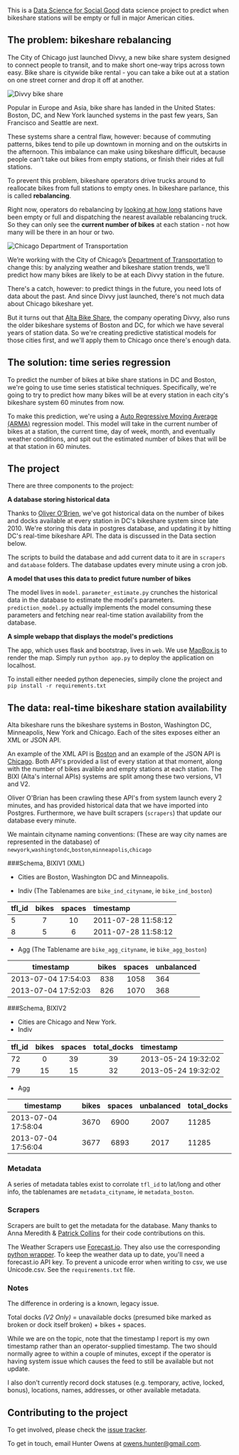 This is a [Data Science for Social Good](http://www.dssg.io) data science project to predict when bikeshare stations will be empty or full in major American cities.

## The problem: bikeshare rebalancing

The City of Chicago just launched Divvy, a new bike share system designed to connect people to transit, and to make short one-way trips across town easy. Bike share is citywide bike rental - you can take a bike out at a station on one street corner and drop it off at another.

![Divvy bike share](http://dssg.io/img/partners/divvy.jpg)

Popular in Europe and Asia, bike share has landed in the United States: Boston, DC, and New York launched systems in the past few years, San Francisco and Seattle are next.

These systems share a central flaw, however: because of commuting patterns, bikes tend to pile up downtown in morning and on the outskirts in the afternoon. This imbalance can make using bikeshare difficult, because people can’t take out bikes from empty stations, or finish their rides at full stations.

To prevent this problem, bikeshare operators drive trucks around to reallocate bikes from full stations to empty ones. In bikeshare parlance, this is called **rebalancing**.

Right now, operators do rebalancing by [looking at how long](http://www.cabitracker.com/status.php) stations have been empty or full and dispatching the nearest available rebalancing truck. So they can only see the **current number of bikes** at each station - not how many will be there in an hour or two.

![Chicago Department of Transportation](http://dssg.io/img/partners/cdot.jpg)

We’re working with the City of Chicago’s [Department of Transportation](http://www.cityofchicago.org/city/en/depts/cdot.html) to change this: by analyzing weather and bikeshare station trends, we’ll predict how many bikes are likely to be at each Divvy station in the future.

There's a catch, however: to predict things in the future, you need lots of data about the past. And since Divvy just launched, there's not much data about Chicago bikeshare yet. 

But it turns out that [Alta Bike Share](http://www.altabicycleshare.com/), the company operating Divvy, also runs the older bikeshare systems of Boston and DC, for which we have several years of station data. So we're creating predictive statistical models for those cities first, and we'll apply them to Chicago once there's enough data. 

## The solution: time series regression
To predict the number of bikes at bike share stations in DC and Boston, we're going to use time series statistical techniques. Specifically, we're going to try to predict how many bikes will be at every station in each city's bikeshare system 60 minutes from now.

To make this prediction, we're using a [Auto Regressive Moving Average (ARMA)](http://en.wikipedia.org/wiki/Autoregressive%E2%80%93moving-average_model) regression model. This model will take in the current number of bikes at a station, the current time, day of week, month, and eventually weather conditions, and spit out the estimated number of bikes that will be at that station in 60 minutes.


## The project
There are three components to the project:

**A database storing historical data**

Thanks to [Oliver O'Brien](http://oliverobrien.co.uk/bikesharemap/), we've got historical data on the number of bikes and docks available at every station in DC's bikeshare system since late 2010. We're storing this data in postgres database, and updating it by hitting DC's real-time bikeshare API. The data is discussed in the Data section below.

The scripts to build the database and add current data to it are in `scrapers` and `database` folders. The database updates every minute using a cron job.

**A model that uses this data to predict future number of bikes**

The model lives in `model`. `parameter_estimate.py` crunches the historical data in the database to estimate the model's parameters. `prediction_model.py` actually implements the model consuming these parameters and fetching near real-time station availability from the database.


**A simple webapp that displays the model's predictions**

The app, which uses flask and bootstrap, lives in `web`. We use [MapBox.js](http://mapboxjs.org) to render the map. Simply run `python app.py` to deploy the application on localhost. 

To install either needed python depenecies, simpily clone the project and `pip install -r requirements.txt`

## The data: real-time bikeshare station availability

Alta bikeshare runs the bikeshare systems in Boston, Washington DC, Minneapolis, New York and Chicago. Each of the sites exposes either an XML or JSON API.

An example of the XML API is [Boston](http://www.thehubway.com/data/stations/bikeStations.xml) and an example of the JSON API is [Chicago](http://divvybikes.com/stations/json). Both API's provided a list of every station at that moment, along with the number of bikes avalible and empty stations at each station. The BIXI (Alta's internal APIs) systems are split among these two versions, V1 and V2. 

Oliver O'Brian has been crawling these API's from system launch every 2 minutes, and has provided historical data that we have imported into Postgres. Furthermore, we have built scrapers (`scrapers`) that update our database every minute.  

We maintain cityname naming conventions: (These are way city names are represented in the database) of 
`newyork`,`washingtondc`,`boston`,`minneapolis`,`chicago`

###Schema, BIXIV1 (XML)
* Cities are Boston, Washington DC and Minneapolis. 

* Indiv (The Tablenames are `bike_ind_cityname`, ie `bike_ind_boston`)

|tfl_id | bikes | spaces |timestamp|
|------|:-----:|:-------:|:-----------------------|
| 5	| 7 | 10	| 2011-07-28 11:58:12 |
| 8 	| 5 | 6 	| 2011-07-28 11:58:12 |

* Agg (The Tablename are `bike_agg_cityname`, ie `bike_agg_boston`)

timestamp | bikes | spaces | unbalanced 
-------------------------------|:----:|:------:|:----------
| 2013-07-04 17:54:03| 838 | 1058 | 364
| 2013-07-04 17:52:03|826 |1070 |368

###Schema, BIXIV2
* Cities are Chicago and New York.
* Indiv

tfl_id | bikes | spaces | total_docks | timestamp
---------|:---------:|:--------:|:---------:|:----------
  72 | 0 | 39 | 39 | 2013-05-24 19:32:02  
  79 | 15 | 15 | 32 | 2013-05-24 19:32:02  

* Agg

timestamp | bikes | spaces | unbalanced |total_docks 
-----------------|:---------:|:--------:|:---------:|:----------
2013-07-04 17:58:04 |  3670 |   6900 |       2007 |       11285 
2013-07-04 17:56:04 |  3677 |   6893 |       2017 |       11285   

### Metadata
A series of metadata tables exist to corrolate `tfl_id` to lat/long and other info, the tablenames are `metadata_cityname`, ie `metadata_boston`.

### Scrapers
Scrapers are built to get the metadata for the database. Many thanks to Anna Meredith & [Patrick Collins](https://github.com/capitalsigma) for their code contributions on this. 

The Weather Scrapers use [Forecast.io](http://forecast.io). They also use the corresponding [python wrapper](https://github.com/ZeevG/python-forcast.io). To keep the weather data up to date, you'll need a forecast.io API key. To prevent a unicode error when writing to csv, we use Unicode.csv. See the `requirements.txt` file.

### Notes	
The difference in ordering is a known, legacy issue. 

Total docks _(V2 Only)_ = unavailable docks (presumed bike marked as broken or dock itself broken) + bikes + spaces.


While we are on the topic, note that the timestamp I report is my own timestamp rather than an operator-supplied timestamp. The two should normally agree to within a couple of minutes, except if the operator is having system issue which causes the feed to still be available but not update.

I also don't currently record dock statuses (e.g. temporary, active, locked, bonus), locations, names, addresses, or other available metadata.

## Contributing to the project
To get involved, please check the [issue tracker](https://github.com/dssg/bikeshare/issues).

To get in touch, email Hunter Owens at owens.hunter@gmail.com.
